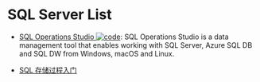 # SQL Server List

- [SQL Operations Studio ![code](https://shorturl.at/dlxyK)](https://github.com/Microsoft/sqlopsstudio): SQL Operations Studio is a data management tool that enables working with SQL Server, Azure SQL DB and SQL DW from Windows, macOS and Linux.

- [SQL 存储过程入门](http://www.cnblogs.com/lideng/archive/2013/04/11/3013966.html)
